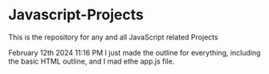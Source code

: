 # Javascript-Projects
This is the repository for any and all JavaScript related Projects

February 12th 2024
11:16 PM
I just made the outline for everything, including the basic HTML outline, and I mad ethe app.js file.